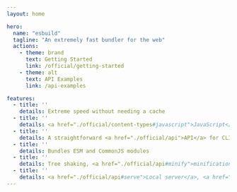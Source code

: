 ```yaml
---
layout: home

hero:
  name: "esbuild"
  tagline: "An extremely fast bundler for the web"
  actions:
    - theme: brand
      text: Getting Started
      link: /official/getting-started
    - theme: alt
      text: API Examples
      link: /api-examples

features:
  - title: ''
    details: Extreme speed without needing a cache
  - title: ''
    details: <a href="./official/content-types#javascript">JavaScript</a>, <a href="./official/content-types#css">CSS</a>, <a href="./official/content-types#typescript">TypeScript</a> and <a href="./official/content-types#jsx">JSX</a> built-in
  - title: ''
    details: A straightforward <a href="./official/api">API</a> for CLI, JS, and Go
  - title: ''
    details: Bundles ESM and CommonJS modules
  - title: ''
    details: Tree shaking, <a href="./official/api#minify">minification</a>, and <a href="./official/api#sourcemap">source maps</a>
  - title: ''
    details: <a href="./official/api#serve">Local server</a>, <a href="./official/api#watch">watch mode</a>, and <a href="./official/plugins">plugins</a>
---
```


<script setup>
import HomeContent from './components/HomeContent.vue'
</script>

<HomeContent />
